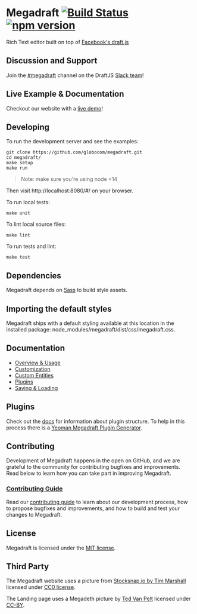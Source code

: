 # Megadraft [![Build Status](https://secure.travis-ci.org/globocom/megadraft.png?branch=master)](https://travis-ci.org/globocom/megadraft) [![npm version](https://img.shields.io/npm/v/megadraft.svg?style=flat)](https://www.npmjs.com/package/megadraft)

Rich Text editor built on top of [Facebook's draft.js](https://github.com/facebook/draft-js)

## Discussion and Support

Join the [#megadraft][megadraft-slack] channel on the DraftJS [Slack team][draftjs-slack]!

## Live Example & Documentation

Checkout our website with a [live demo](http://globocom.github.io/megadraft/)!

## Developing

To run the development server and see the examples:

```
git clone https://github.com/globocom/megadraft.git
cd megadraft/
make setup
make run
```

> Note: make sure you're using node <14

Then visit http://localhost:8080/#/ on your browser.

To run local tests:

```
make unit
```

To lint local source files:

```
make lint
```

To run tests and lint:

```
make test
```

## Dependencies

Megadraft depends on [Sass](http://sass-lang.com/) to build style assets.

## Importing the default styles

Megadraft ships with a default styling available at this location in the installed package: node_modules/megadraft/dist/css/megadraft.css.

## Documentation

- [Overview & Usage][docs-overview-and-usage]
- [Customization][docs-customization]
- [Custom Entities][docs-custom-entities]
- [Plugins][docs-plugins]
- [Saving & Loading][docs-saving-loading]

## Plugins

Check out the [docs][docs-plugins] for information about plugin structure.
To help in this process there is a [Yeoman Megadraft Plugin Generator][plugin-generator].

## Contributing

Development of Megadraft happens in the open on GitHub, and we are grateful to the community for contributing bugfixes and improvements. Read below to learn how you can take part in improving Megadraft.

### [Contributing Guide](CONTRIBUTING.md)

Read our [contributing guide](CONTRIBUTING.md) to learn about our development process, how to propose bugfixes and improvements, and how to build and test your changes to Megadraft.

## License

Megadraft is licensed under the [MIT license](LICENSE).

## Third Party

The Megadraft website uses a picture from
[Stocksnap.io by Tim Marshall](https://stocksnap.io/photo/K148YZIFJ3) licensed
under [CC0 license](https://stocksnap.io/license).

The Landing page uses a Megadeth picture by [Ted Van Pelt](https://flic.kr/p/7Pr94f)
licensed under [CC-BY](https://creativecommons.org/licenses/by/2.0/).

[plugin-generator]: https://github.com/globocom/generator-megadraft-plugin
[docs-overview-and-usage]: http://globocom.github.io/megadraft/#/docs/overview
[docs-customization]: http://globocom.github.io/megadraft/#/docs/customization
[docs-custom-entities]: http://globocom.github.io/megadraft/#/docs/custom-entities
[docs-plugins]: http://globocom.github.io/megadraft/#/docs/plugins
[docs-saving-loading]: http://globocom.github.io/megadraft/#/docs/saving-loading
[megadraft-slack]: https://draftjs.slack.com/messages/megadraft/
[draftjs-slack]: https://draftjs.herokuapp.com

